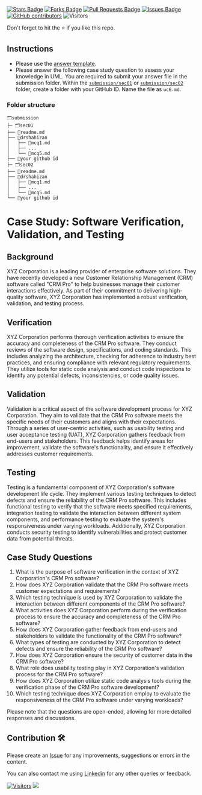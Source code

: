 <a href="https://github.com/drshahizan/software-engineering/stargazers"><img src="https://img.shields.io/github/stars/drshahizan/software-engineering" alt="Stars Badge"/></a>
<a href="https://github.com/drshahizan/software-engineering/network/members"><img src="https://img.shields.io/github/forks/drshahizan/software-engineering" alt="Forks Badge"/></a>
<a href="https://github.com/drshahizan/software-engineering/pulls"><img src="https://img.shields.io/github/issues-pr/drshahizan/software-engineering" alt="Pull Requests Badge"/></a>
<a href="https://github.com/drshahizan/software-engineering"><img src="https://img.shields.io/github/issues/drshahizan/software-engineering" alt="Issues Badge"/></a>
<a href="https://github.com/drshahizan/software-engineering/graphs/contributors"><img alt="GitHub contributors" src="https://img.shields.io/github/contributors/drshahizan/software-engineering?color=2b9348"></a>
![Visitors](https://api.visitorbadge.io/api/visitors?path=https%3A%2F%2Fgithub.com%2Fdrshahizan%2Fsoftware-engineering&labelColor=%23d9e3f0&countColor=%23697689&style=flat)

Don't forget to hit the :star: if you like this repo.

## Instructions
- Please use the [answer template](temp_struc.md).
- Please answer the following case study question to assess your knowledge in UML. You are required to submit your answer file in the submission folder. Within the [`submission/sec01`](../uml/submission/sec01) or [`submission/sec02`](../uml/submission/sec02) folder, create a folder with your GitHub ID. Name the file as `uc6.md`.

### Folder structure

```
🗂️submission
├─ 🗂️sec01
├── 📄readme.md
├── 📁drshahizan
│   ├── 📄mcq1.md
│   ├── ...
│   └── 📄mcq5.md
├── 📁your github id
├─ 🗂️sec02
├── 📄readme.md
├── 📁drshahizan
│   ├── 📄mcq1.md
│   ├── ...
│   └── 📄mcq5.md
└── 📁your github id
```

# Case Study: Software Verification, Validation, and Testing

## Background
XYZ Corporation is a leading provider of enterprise software solutions. They have recently developed a new Customer Relationship Management (CRM) software called "CRM Pro" to help businesses manage their customer interactions effectively. As part of their commitment to delivering high-quality software, XYZ Corporation has implemented a robust verification, validation, and testing process.

## Verification
XYZ Corporation performs thorough verification activities to ensure the accuracy and completeness of the CRM Pro software. They conduct reviews of the software design, specifications, and coding standards. This includes analyzing the architecture, checking for adherence to industry best practices, and ensuring compliance with relevant regulatory requirements. They utilize tools for static code analysis and conduct code inspections to identify any potential defects, inconsistencies, or code quality issues.

## Validation
Validation is a critical aspect of the software development process for XYZ Corporation. They aim to validate that the CRM Pro software meets the specific needs of their customers and aligns with their expectations. Through a series of user-centric activities, such as usability testing and user acceptance testing (UAT), XYZ Corporation gathers feedback from end-users and stakeholders. This feedback helps identify areas for improvement, validate the software's functionality, and ensure it effectively addresses customer requirements.

## Testing
Testing is a fundamental component of XYZ Corporation's software development life cycle. They implement various testing techniques to detect defects and ensure the reliability of the CRM Pro software. This includes functional testing to verify that the software meets specified requirements, integration testing to validate the interaction between different system components, and performance testing to evaluate the system's responsiveness under varying workloads. Additionally, XYZ Corporation conducts security testing to identify vulnerabilities and protect customer data from potential threats.

## Case Study Questions

1. What is the purpose of software verification in the context of XYZ Corporation's CRM Pro software?
2. How does XYZ Corporation validate that the CRM Pro software meets customer expectations and requirements?
3. Which testing technique is used by XYZ Corporation to validate the interaction between different components of the CRM Pro software?
4. What activities does XYZ Corporation perform during the verification process to ensure the accuracy and completeness of the CRM Pro software?
5. How does XYZ Corporation gather feedback from end-users and stakeholders to validate the functionality of the CRM Pro software?
6. What types of testing are conducted by XYZ Corporation to detect defects and ensure the reliability of the CRM Pro software?
7. How does XYZ Corporation ensure the security of customer data in the CRM Pro software?
8. What role does usability testing play in XYZ Corporation's validation process for the CRM Pro software?
9. How does XYZ Corporation utilize static code analysis tools during the verification phase of the CRM Pro software development?
10. Which testing technique does XYZ Corporation employ to evaluate the responsiveness of the CRM Pro software under varying workloads?

Please note that the questions are open-ended, allowing for more detailed responses and discussions.

## Contribution 🛠️
Please create an [Issue](https://github.com/drshahizan/software-engineering/issues) for any improvements, suggestions or errors in the content.

You can also contact me using [Linkedin](https://www.linkedin.com/in/drshahizan/) for any other queries or feedback.

[![Visitors](https://api.visitorbadge.io/api/visitors?path=https%3A%2F%2Fgithub.com%2Fdrshahizan&labelColor=%23697689&countColor=%23555555&style=plastic)](https://visitorbadge.io/status?path=https%3A%2F%2Fgithub.com%2Fdrshahizan)
![](https://hit.yhype.me/github/profile?user_id=81284918)






